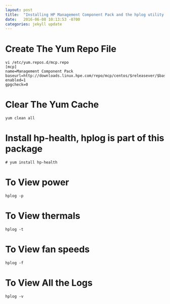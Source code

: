 ```yaml
---
layout: post
title:  "Installing HP Management Component Pack and the hplog utility on RedHat/CentOS"
date:   2016-06-08 10:13:53 -0700
categories: jekyll update
---
```


Create The Yum Repo File
===

```
vi /etc/yum.repos.d/mcp.repo
[mcp]
name=Management Component Pack
baseurl=http://downloads.linux.hpe.com/repo/mcp/centos/$releasever/$basearch/current
enabled=1
gpgcheck=0
```

Clear The Yum Cache
===

```
yum clean all
```

Install hp-health, hplog is part of this package
===

```
# yum install hp-health
```

To View power
===

```
hplog -p
```

To View thermals
===

```
hplog -t
```

To View fan speeds
===

```
hplog -f
```

To View All the Logs
===

```
hplog -v
```
